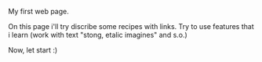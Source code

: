 My first web page.

On this page i'll try discribe some recipes with links. Try to use features
that i learn (work with text "stong, etalic imagines" and s.o.)

Now, let start :)
